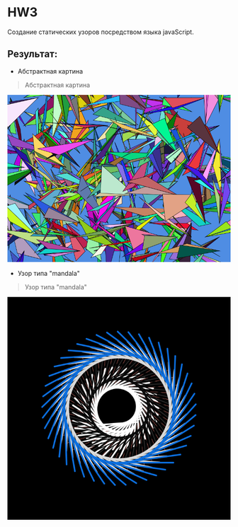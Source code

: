 # HW3
Создание статических узоров посредством языка javaScript. 

## Результат:

- Абстрактная картина
> Абстрактная картина

![Результат выполнения](https://github.com/denisovmisis/CS101/blob/master/HW03/image/abstract.png) 

- Узор типа "mandala" 
> Узор типа "mandala"

![Результат выполнения](https://github.com/denisovmisis/CS101/blob/master/HW03/image/pattern.png) 